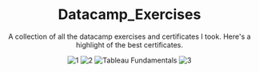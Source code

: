 <div align="center">

# Datacamp_Exercises
A collection of all the datacamp exercises and certificates I took.
Here's a highlight of the best certificates.

![1](https://user-images.githubusercontent.com/119680854/225897745-377ccdd5-7371-4de0-b4b0-a40dee7f45ab.png)
![2](https://user-images.githubusercontent.com/119680854/225897751-bab66fdc-a1fd-4040-9f58-fbf7a408180e.png)
![Tableau Fundamentals](https://user-images.githubusercontent.com/119680854/235863169-0f007422-4bba-4e1c-a2ce-b4fe563a1efe.png)
![3](https://user-images.githubusercontent.com/119680854/225897752-ba14182a-230f-469a-8e3a-b11b4f63852a.png)
